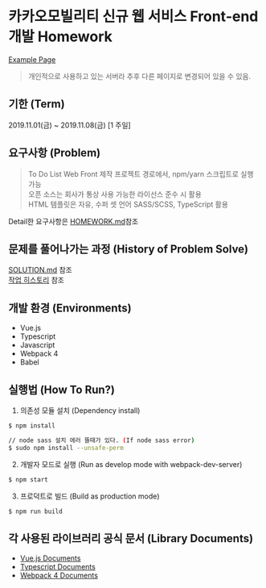 # 카카오모빌리티 신규 웹 서비스 Front-end 개발 Homework  
[Example Page](http://15.164.141.35)
> 개인적으로 사용하고 있는 서버라 추후 다른 페이지로 변경되어 있을 수 있음.

## 기한 (Term)
2019.11.01(금) ~ 2019.11.08(금) [1 주일]  

## 요구사항 (Problem)
> To Do List Web Front 제작
프로젝트 경로에서, npm/yarn 스크립트로 실행 가능  
오픈 소스는 회사가 통상 사용 가능한 라이선스 준수 시 활용  
HTML 템플릿은 자유, 수퍼 셋 언어 SASS/SCSS, TypeScript 활용  

Detail한 요구사항은 [HOMEWORK.md](https://github.com/SimDaeSoo/Kakao_Mobility_Front_Homework/blob/master/HOMEWORK.md)참조  

## 문제를 풀어나가는 과정 (History of Problem Solve)
[SOLUTION.md](https://github.com/SimDaeSoo/Kakao_Mobility_Front_Homework/blob/master/SOLUTION.md) 참조  
[작업 히스토리](https://github.com/SimDaeSoo/Kakao_Mobility_Front_Homework/commits/master) 참조  

## 개발 환경 (Environments)
- Vue.js
- Typescript
- Javascript
- Webpack 4
- Babel

## 실행법 (How To Run?)
1. 의존성 모듈 설치 (Dependency install)
```sh
$ npm install

// node sass 설치 에러 뜰때가 있다. (If node sass error)
$ sudo npm install --unsafe-perm
```  

2. 개발자 모드로 실행 (Run as develop mode with webpack-dev-server)
```sh
$ npm start
```  

3. 프로덕트로 빌드 (Build as production mode)
```sh
$ npm run build
```

## 각 사용된 라이브러리 공식 문서 (Library Documents)
- [Vue.js Documents](https://kr.vuejs.org/v2/guide/index.html)
- [Typescript Documents](https://www.typescriptlang.org/docs/home.html)
- [Webpack 4 Documents](https://webpack.js.org/concepts/)
